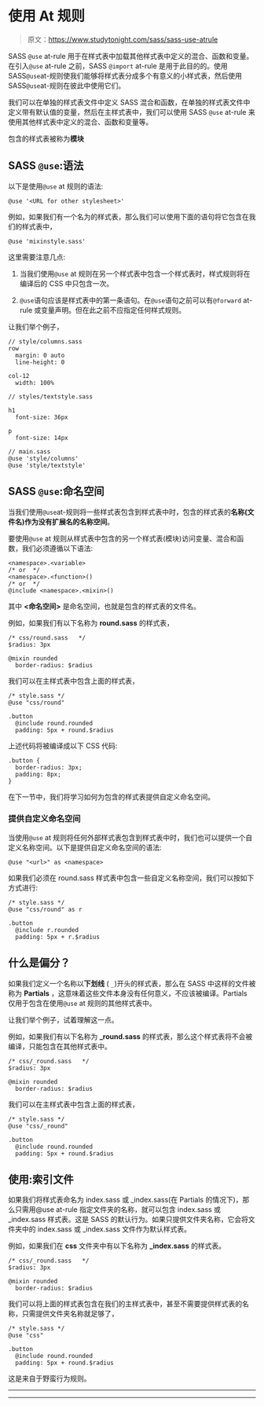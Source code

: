 # 使用 At 规则

> 原文：<https://www.studytonight.com/sass/sass-use-atrule>

SASS `@use` at-rule 用于在样式表中加载其他样式表中定义的混合、函数和变量。在引入`@use` at-rule 之前，SASS `@import` at-rule 是用于此目的的。使用 SASS`@use`at-规则使我们能够将样式表分成多个有意义的小样式表，然后使用 SASS`@use`at-规则在彼此中使用它们。

我们可以在单独的样式表文件中定义 SASS 混合和函数，在单独的样式表文件中定义带有默认值的变量，然后在主样式表中，我们可以使用 SASS `@use` at-rule 来使用其他样式表中定义的混合、函数和变量等。

包含的样式表被称为**模块**

## SASS `@use`:语法

以下是使用`@use` at 规则的语法:

```
@use '<URL for other stylesheet>'
```

例如，如果我们有一个名为的样式表，那么我们可以使用下面的语句将它包含在我们的样式表中，

```
@use 'mixinstyle.sass'
```

这里需要注意几点:

1.  当我们使用`@use` at 规则在另一个样式表中包含一个样式表时，样式规则将在编译后的 CSS 中只包含一次。

2.  `@use`语句应该是样式表中的第一条语句。在`@use`语句之前可以有`@forward` at-rule 或变量声明。但在此之前不应指定任何样式规则。

让我们举个例子，

```
// style/columns.sass
row
  margin: 0 auto
  line-height: 0

col-12
  width: 100%
```

```
// styles/textstyle.sass

h1
  font-size: 36px

p 
  font-size: 14px
```

```
// main.sass
@use 'style/columns'
@use 'style/textstyle'
```

## SASS `@use`:命名空间

当我们使用`@use`at-规则将一些样式表包含到样式表中时，包含的样式表的**名称(文件名)作为没有扩展名的名称空间**。

要使用`@use` at 规则从样式表中包含的另一个样式表(模块)访问变量、混合和函数，我们必须遵循以下语法:

```
<namespace>.<variable> 
/* or  */
<namespace>.<function>()
/* or  */
@include <namespace>.<mixin>()
```

其中 **<命名空间>** 是命名空间，也就是包含的样式表的文件名。

例如，如果我们有以下名称为 **round.sass** 的样式表，

```
/* css/round.sass   */
$radius: 3px

@mixin rounded
  border-radius: $radius
```

我们可以在主样式表中包含上面的样式表，

```
/* style.sass */
@use "css/round"

.button
  @include round.rounded
  padding: 5px + round.$radius
```

上述代码将被编译成以下 CSS 代码:

```
.button {
  border-radius: 3px;
  padding: 8px;
} 
```

在下一节中，我们将学习如何为包含的样式表提供自定义命名空间。

### 提供自定义命名空间

当使用`@use` at 规则将任何外部样式表包含到样式表中时，我们也可以提供一个自定义名称空间。以下是提供自定义命名空间的语法:

```
@use "<url>" as <namespace>
```

如果我们必须在 round.sass 样式表中包含一些自定义名称空间，我们可以按如下方式进行:

```
/* style.sass */
@use "css/round" as r

.button
  @include r.rounded
  padding: 5px + r.$radius
```

## 什么是偏分？

如果我们定义一个名称以**下划线** ( `_`)开头的样式表，那么在 SASS 中这样的文件被称为 **Partials** ，这意味着这些文件本身没有任何意义，不应该被编译。Partials 仅用于包含在使用`@use` at 规则的其他样式表中。

让我们举个例子，试着理解这一点。

例如，如果我们有以下名称为 **_round.sass** 的样式表，那么这个样式表将不会被编译，只能包含在其他样式表中。

```
/* css/_round.sass   */
$radius: 3px

@mixin rounded
  border-radius: $radius
```

我们可以在主样式表中包含上面的样式表，

```
/* style.sass */
@use "css/_round"

.button
  @include round.rounded
  padding: 5px + round.$radius
```

## 使用:索引文件

如果我们将样式表命名为 index.sass 或 _index.sass(在 Partials 的情况下)，那么只需用@use at-rule 指定文件夹的名称，就可以包含 index.sass 或 _index.sass 样式表。这是 SASS 的默认行为。如果只提供文件夹名称，它会将文件夹中的 index.sass 或 _index.sass 文件作为默认样式表。

例如，如果我们在 **css** 文件夹中有以下名称为 **_index.sass** 的样式表。

```
/* css/_round.sass   */
$radius: 3px

@mixin rounded
  border-radius: $radius
```

我们可以将上面的样式表包含在我们的主样式表中，甚至不需要提供样式表的名称，只需提供文件夹名称就足够了，

```
/* style.sass */
@use "css"

.button
  @include round.rounded
  padding: 5px + round.$radius
```

这是来自于野蛮行为规则。

* * *

* * *
